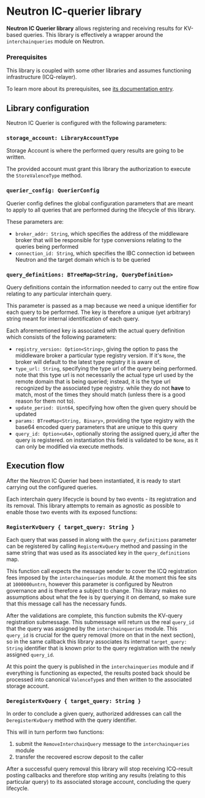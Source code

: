 # Neutron IC-querier library

**Neutron IC Querier library** allows registering and receiving results for KV-based queries.
This library is effectively a wrapper around the `interchainqueries` module on Neutron.

### Prerequisites

This library is coupled with some other libraries and assumes functioning infrastructure (ICQ-relayer).

To learn more about its prerequisites, see [its documentation entry](https://docs.valence.zone/libraries/neutron_ic_querier.html#prerequisites).

## Library configuration

Neutron IC Querier is configured with the following parameters:

### `storage_account: LibraryAccountType`

Storage Account is where the performed query results are going to be written.

The provided account must grant this library the authorization to execute the
`StoreValenceType` method.

### `querier_config: QuerierConfig`

Querier config defines the global configuration parameters that are meant to
apply to all queries that are performed during the lifecycle of this library.

These parameters are:

- `broker_addr: String`, which specifies the address of the middleware broker
that will be responsible for type conversions relating to the queries being performed
- `connection_id: String`, which specifies the IBC connection id between Neutron
and the target domain which is to be queried

### `query_definitions: BTreeMap<String, QueryDefinition>`

Query definitions contain the information needed to carry out the entire flow
relating to any particular interchain query.

This parameter is passed as a map because we need a unique identifier for each
query to be performed. The key is therefore a unique (yet arbitrary) string meant
for internal identification of each query.

Each aforementioned key is associated with the actual query definition which
consists of the following parameters:

- `registry_version: Option<String>`, giving the option to pass the middleware
broker a particular type registry version. If it's `None`, the broker will default
to the latest type registry it is aware of.
- `type_url: String`, specifying the type url of the query being performed.
note that this type url is not necessarily the actual type url used by the remote
domain that is being queried; instead, it is the type url recognized by the
associated type registry. while they do not **have** to match, most of the times
they should match (unless there is a good reason for them not to).
- `update_period: Uint64`, specifying how often the given query should be updated
- `params: BTreeMap<String, Binary>`, providing the type registry with the base64
encoded query parameters that are unique to this query
- `query_id: Option<u64>`, optionally storing the assigned query_id after the
query is registered. on instantiation this field is validated to be `None`, as
it can only be modified via execute methods.

## Execution flow

After the Neutron IC Querier had been instantiated, it is ready to start carrying
out the configured queries.

Each interchain query lifecycle is bound by two events - its registration and its
removal. This library attempts to remain as agnostic as possible to enable those
two events with its exposed functions:

### `RegisterKvQuery { target_query: String }`

Each query that was passed in along with the `query_definitions` parameter can be
registered by calling `RegisterKvQuery` method and passing in the same string
that was used as its associated key in the `query_definitions` map.

This function call expects the message sender to cover the ICQ registration fees
imposed by the `interchainqueries` module. At the moment this fee sits at `1000000untrn`,
however this parameter is configured by Neutron governance and is therefore a subject
to change. This library makes no assumptions about what the fee is by querying
it on demand, so make sure that this message call has the necessary funds.

After the validations are complete, this function submits the KV-query registration
submessage. This submessage will return us the real `query_id` that the query was
assigned by the `interchainqueries` module. This `query_id` is crucial for the
query removal (more on that in the next section), so in the same callback this
library associates its internal `target_query: String` identifier that is known
prior to the query registration with the newly assigned `query_id`.

At this point the query is published in the `interchainqueries` module and if
everything is functioning as expected, the results posted back should be processed
into canonical `ValenceType`s and then written to the associated storage account.

### `DeregisterKvQuery { target_query: String }`

In order to conclude a given query, authorized addresses can call the `DeregisterKvQuery`
method with the query identifier.

This will in turn perform two functions:

1. submit the `RemoveInterchainQuery` message to the `interchainqueries` module
2. transfer the recovered escrow deposit to the caller

After a successful query removal this library will stop receiving ICQ-result
posting callbacks and therefore stop writing any results (relating to this particular
query) to its associated storage account, concluding the query lifecycle.
